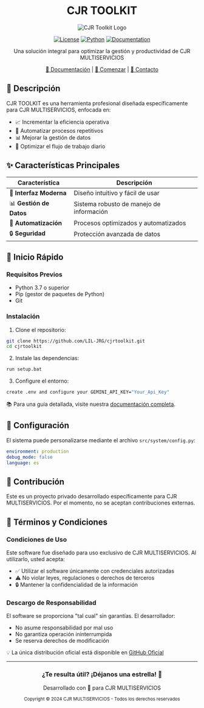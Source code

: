 <h1 align="center"> CJR TOOLKIT </h1>

<div align="center">

![CJR Toolkit Logo](https://github.com/user-attachments/assets/6f8d8814-f75d-448d-ac98-fb3572e99b14)

[![License](https://img.shields.io/badge/License-Proprietary-red.svg)](LICENSE)
[![Python](https://img.shields.io/badge/Python-3.7+-blue.svg)](https://www.python.org/)
[![Documentation](https://img.shields.io/badge/docs-GitBook-blue.svg)](https://cjr-toolkit.gitbook.io/user-installation-guide/)

</div>

<p align="center">
Una solución integral para optimizar la gestión y productividad de CJR MULTISERVICIOS
</p>

<div align="center">

[📖 Documentación](https://cjr-toolkit.gitbook.io/user-installation-guide/) |
[🚀 Comenzar](https://cjr-toolkit.gitbook.io/user-installation-guide/instalacion/cjr-toolkit) |
[📱 Contacto](mailto:)

</div>

## 🎯 Descripción

CJR TOOLKIT es una herramienta profesional diseñada específicamente para CJR MULTISERVICIOS, enfocada en:

- 📈 Incrementar la eficiencia operativa
- 🔄 Automatizar procesos repetitivos
- 📊 Mejorar la gestión de datos
- 💼 Optimizar el flujo de trabajo diario

## ✨ Características Principales

| Característica | Descripción |
|----------------|-------------|
| 🎨 **Interfaz Moderna** | Diseño intuitivo y fácil de usar |
| 📊 **Gestión de Datos** | Sistema robusto de manejo de información |
| 🔄 **Automatización** | Procesos optimizados y automatizados |
| 🔒 **Seguridad** | Protección avanzada de datos |

## 🚀 Inicio Rápido

### Requisitos Previos
- Python 3.7 o superior
- Pip (gestor de paquetes de Python)
- Git

### Instalación

1. Clone el repositorio:
```bash
git clone https://github.com/LIL-JRG/cjrtoolkit.git
cd cjrtoolkit
```

2. Instale las dependencias:
```bash
run setup.bat
```

3. Configure el entorno:
```bash
create .env and configure your GEMINI_API_KEY="Your_Api_Key"
```

📚 Para una guía detallada, visite nuestra [documentación completa](https://cjr-toolkit.gitbook.io/user-installation-guide/).

## 🔧 Configuración

El sistema puede personalizarse mediante el archivo `src/system/config.py`:

```yaml
environment: production
debug_mode: false
language: es
```

## 🤝 Contribución

Este es un proyecto privado desarrollado específicamente para CJR MULTISERVICIOS. Por el momento, no se aceptan contribuciones externas.

## 📜 Términos y Condiciones

### Condiciones de Uso
Este software fue diseñado para uso exclusivo de CJR MULTISERVICIOS. Al utilizarlo, usted acepta:

- ✅ Utilizar el software únicamente con credenciales autorizadas
- ⚠️ No violar leyes, regulaciones o derechos de terceros
- 🔒 Mantener la confidencialidad de la información

### Descargo de Responsabilidad
El software se proporciona "tal cual" sin garantías. El desarrollador:

- No asume responsabilidad por mal uso
- No garantiza operación ininterrumpida
- Se reserva derechos de modificación

💡 La única distribución oficial está disponible en [GitHub Oficial](https://github.com/LIL-JRG/cjrtoolkit)

---
<div align="center">
<h3>¿Te resulta útil? ¡Déjanos una estrella! 🌟</h3>

Desarrollado con 💖 para CJR MULTISERVICIOS

<sub>Copyright © 2024 CJR MULTISERVICIOS - Todos los derechos reservados</sub>
</div>
